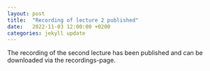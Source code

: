 ```yaml
---
layout: post
title:  "Recording of lecture 2 published"
date:   2022-11-03 12:00:00 +0200
categories: jekyll update
---
```


The recording of the second lecture has been published and can be downloaded via the recordings-page.
